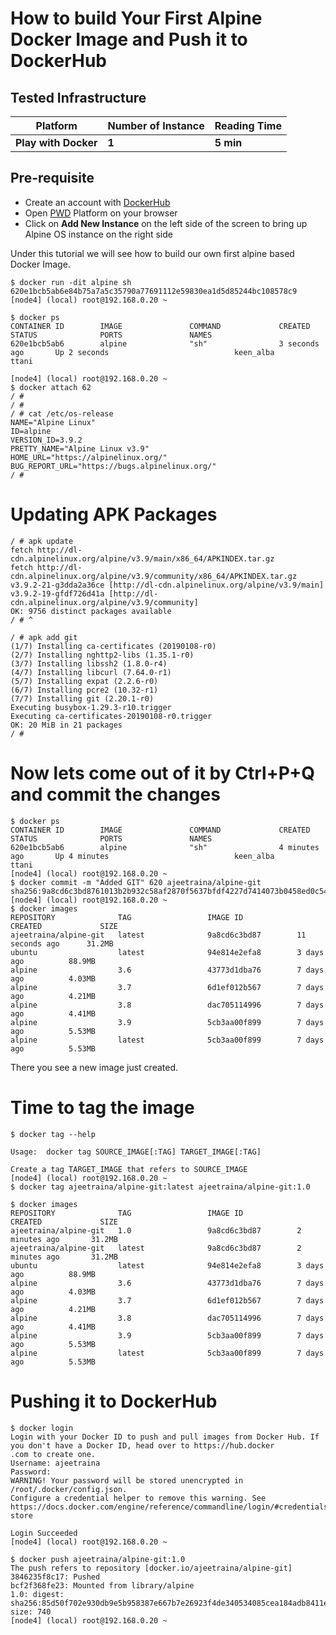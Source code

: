 # How to build Your First Alpine Docker Image and Push it to DockerHub

## Tested Infrastructure

| **Platform**         | **Number of Instance** | **Reading Time** |
| -------------------- | ---------------------- | ---------------- |
| **Play with Docker** | **1**                  | **5 min**        |

## Pre-requisite

- Create an account with [DockerHub](https://hub.docker.com/)
- Open [PWD](https://labs.play-with-docker.com/) Platform on your browser
- Click on **Add New Instance** on the left side of the screen to bring up Alpine OS instance on the right side

Under this tutorial we will see how to build our own first alpine based Docker Image.

```
$ docker run -dit alpine sh
620e1bcb5ab6e84b75a7a5c35790a77691112e59830ea1d5d85244bc108578c9
[node4] (local) root@192.168.0.20 ~
```

```
$ docker ps
CONTAINER ID        IMAGE               COMMAND             CREATED             STATUS              PORTS               NAMES
620e1bcb5ab6        alpine              "sh"                3 seconds ago       Up 2 seconds                            keen_alba
ttani
```

```
[node4] (local) root@192.168.0.20 ~
$ docker attach 62
/ #
/ #
/ # cat /etc/os-release
NAME="Alpine Linux"
ID=alpine
VERSION_ID=3.9.2
PRETTY_NAME="Alpine Linux v3.9"
HOME_URL="https://alpinelinux.org/"
BUG_REPORT_URL="https://bugs.alpinelinux.org/"
/ #
```

# Updating APK Packages

```
/ # apk update
fetch http://dl-cdn.alpinelinux.org/alpine/v3.9/main/x86_64/APKINDEX.tar.gz
fetch http://dl-cdn.alpinelinux.org/alpine/v3.9/community/x86_64/APKINDEX.tar.gz
v3.9.2-21-g3dda2a36ce [http://dl-cdn.alpinelinux.org/alpine/v3.9/main]
v3.9.2-19-gfdf726d41a [http://dl-cdn.alpinelinux.org/alpine/v3.9/community]
OK: 9756 distinct packages available
/ # ^
```

```
/ # apk add git
(1/7) Installing ca-certificates (20190108-r0)
(2/7) Installing nghttp2-libs (1.35.1-r0)
(3/7) Installing libssh2 (1.8.0-r4)
(4/7) Installing libcurl (7.64.0-r1)
(5/7) Installing expat (2.2.6-r0)
(6/7) Installing pcre2 (10.32-r1)
(7/7) Installing git (2.20.1-r0)
Executing busybox-1.29.3-r10.trigger
Executing ca-certificates-20190108-r0.trigger
OK: 20 MiB in 21 packages
/ #
```

# Now lets come out of it by Ctrl+P+Q and commit the changes

```
$ docker ps
CONTAINER ID        IMAGE               COMMAND             CREATED             STATUS              PORTS               NAMES
620e1bcb5ab6        alpine              "sh"                4 minutes ago       Up 4 minutes                            keen_alba
ttani
[node4] (local) root@192.168.0.20 ~
$ docker commit -m "Added GIT" 620 ajeetraina/alpine-git
sha256:9a8cd6c3bd8761013b2b932c58af2870f5637bfdf4227d7414073b0458ed0c54
[node4] (local) root@192.168.0.20 ~
$ docker images
REPOSITORY              TAG                 IMAGE ID            CREATED             SIZE
ajeetraina/alpine-git   latest              9a8cd6c3bd87        11 seconds ago      31.2MB
ubuntu                  latest              94e814e2efa8        3 days ago          88.9MB
alpine                  3.6                 43773d1dba76        7 days ago          4.03MB
alpine                  3.7                 6d1ef012b567        7 days ago          4.21MB
alpine                  3.8                 dac705114996        7 days ago          4.41MB
alpine                  3.9                 5cb3aa00f899        7 days ago          5.53MB
alpine                  latest              5cb3aa00f899        7 days ago          5.53MB
```

There you see a new image just created.

# Time to tag the image

```
$ docker tag --help

Usage:  docker tag SOURCE_IMAGE[:TAG] TARGET_IMAGE[:TAG]

Create a tag TARGET_IMAGE that refers to SOURCE_IMAGE
[node4] (local) root@192.168.0.20 ~
$ docker tag ajeetraina/alpine-git:latest ajeetraina/alpine-git:1.0
```

```
$ docker images
REPOSITORY              TAG                 IMAGE ID            CREATED             SIZE
ajeetraina/alpine-git   1.0                 9a8cd6c3bd87        2 minutes ago       31.2MB
ajeetraina/alpine-git   latest              9a8cd6c3bd87        2 minutes ago       31.2MB
ubuntu                  latest              94e814e2efa8        3 days ago          88.9MB
alpine                  3.6                 43773d1dba76        7 days ago          4.03MB
alpine                  3.7                 6d1ef012b567        7 days ago          4.21MB
alpine                  3.8                 dac705114996        7 days ago          4.41MB
alpine                  3.9                 5cb3aa00f899        7 days ago          5.53MB
alpine                  latest              5cb3aa00f899        7 days ago          5.53MB
```

# Pushing it to DockerHub

```
$ docker login
Login with your Docker ID to push and pull images from Docker Hub. If you don't have a Docker ID, head over to https://hub.docker
.com to create one.
Username: ajeetraina
Password:
WARNING! Your password will be stored unencrypted in /root/.docker/config.json.
Configure a credential helper to remove this warning. See
https://docs.docker.com/engine/reference/commandline/login/#credentials-store

Login Succeeded
[node4] (local) root@192.168.0.20 ~
```

```
$ docker push ajeetraina/alpine-git:1.0
The push refers to repository [docker.io/ajeetraina/alpine-git]
3846235f8c17: Pushed
bcf2f368fe23: Mounted from library/alpine
1.0: digest: sha256:85d50f702e930db9e5b958387e667b7e26923f4de340534085cea184adb8411e size: 740
[node4] (local) root@192.168.0.20 ~
```
